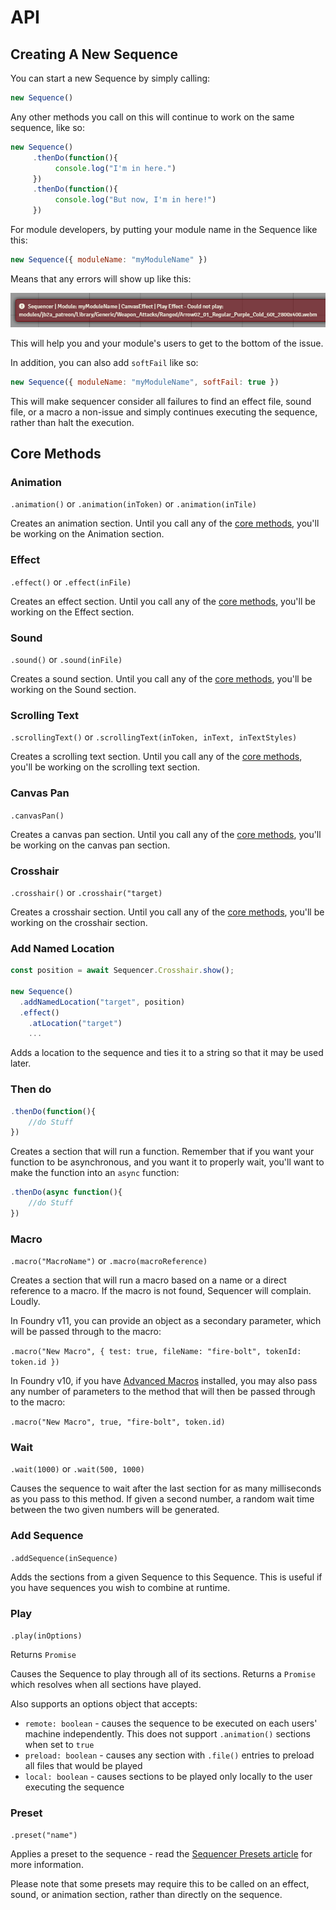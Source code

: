 # API

## Creating A New Sequence

You can start a new Sequence by simply calling:
```js
new Sequence()
```
Any other methods you call on this will continue to work on the same sequence, like so:
```js
new Sequence()
     .thenDo(function(){
          console.log("I'm in here.")
     })
     .thenDo(function(){
          console.log("But now, I'm in here!")
     })
```

For module developers, by putting your module name in the Sequence like this:
```js
new Sequence({ moduleName: "myModuleName" })
```
Means that any errors will show up like this:

![Sequencer module error example](../images/error-example.jpg)

This will help you and your module's users to get to the bottom of the issue.

In addition, you can also add `softFail` like so:

```js
new Sequence({ moduleName: "myModuleName", softFail: true })
```

This will make sequencer consider all failures to find an effect file, sound file, or a macro a non-issue and simply continues executing the sequence, rather than halt the execution. 

## Core Methods

### Animation

`.animation()` or `.animation(inToken)` or `.animation(inTile)`

Creates an animation section. Until you call any of the [core methods](#sequencer-core-methods), you'll be working on the Animation section.

### Effect

`.effect()` or `.effect(inFile)`

Creates an effect section. Until you call any of the [core methods](#sequencer-core-methods), you'll be working on the Effect section.

### Sound

`.sound()` or `.sound(inFile)`

Creates a sound section. Until you call any of the [core methods](#sequencer-core-methods), you'll be working on the Sound section.

### Scrolling Text

`.scrollingText()` or `.scrollingText(inToken, inText, inTextStyles)`

Creates a scrolling text section. Until you call any of the [core methods](#sequencer-core-methods), you'll be working on the scrolling text section.

### Canvas Pan

`.canvasPan()`

Creates a canvas pan section. Until you call any of the [core methods](#sequencer-core-methods), you'll be working on the canvas pan section.

### Crosshair

`.crosshair()` or `.crosshair("target)`

Creates a crosshair section. Until you call any of the [core methods](#sequencer-core-methods), you'll be working on the crosshair section.

### Add Named Location

```js
const position = await Sequencer.Crosshair.show();

new Sequence()
  .addNamedLocation("target", position)
  .effect()
    .atLocation("target")
    ...
```

Adds a location to the sequence and ties it to a string so that it may be used later.

### Then do

```js
.thenDo(function(){
    //do Stuff
})
```

Creates a section that will run a function. Remember that if you want your function to be asynchronous, and you want it to properly wait, you'll want to make the function into an `async` function:

```js
.thenDo(async function(){
    //do Stuff
})
```

### Macro

`.macro("MacroName")` or `.macro(macroReference)`

Creates a section that will run a macro based on a name or a direct reference to a macro. If the macro is not found, Sequencer will complain. Loudly.

In Foundry v11, you can provide an object as a secondary parameter, which will be passed through to the macro:

`.macro("New Macro", { test: true, fileName: "fire-bolt", tokenId: token.id })`

In Foundry v10, if you have [Advanced Macros](https://foundryvtt.com/packages/advanced-macros) installed, you may also pass any number of parameters to the method that will then be passed through to the macro:

`.macro("New Macro", true, "fire-bolt", token.id)`

### Wait

`.wait(1000)` or `.wait(500, 1000)`

Causes the sequence to wait after the last section for as many milliseconds as you pass to this method. If given a second number, a random wait time between the two given numbers will be generated.

### Add Sequence

`.addSequence(inSequence)`

Adds the sections from a given Sequence to this Sequence. This is useful if you have sequences you wish to combine at runtime.

### Play

`.play(inOptions)`

Returns `Promise`

Causes the Sequence to play through all of its sections. Returns a `Promise` which resolves when all sections have played.

Also supports an options object that accepts:
- `remote: boolean` - causes the sequence to be executed on each users' machine independently. This does not support `.animation()` sections when set to `true`
- `preload: boolean` - causes any section with `.file()` entries to preload all files that would be played
- `local: boolean` - causes sections to be played only locally to the user executing the sequence

### Preset

`.preset("name")`

Applies a preset to the sequence - read the [Sequencer Presets article](../presets.md) for more information.

Please note that some presets may require this to be called on an effect, sound, or animation section, rather than directly on the sequence.
